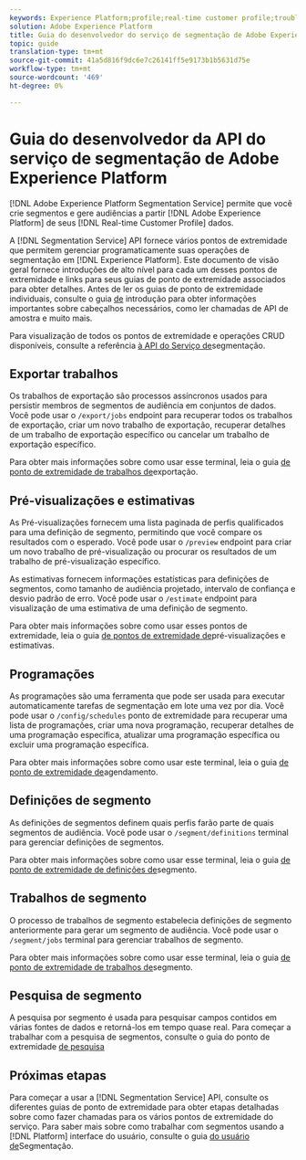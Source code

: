 ```yaml
---
keywords: Experience Platform;profile;real-time customer profile;troubleshooting;API
solution: Adobe Experience Platform
title: Guia do desenvolvedor do serviço de segmentação de Adobe Experience Platform
topic: guide
translation-type: tm+mt
source-git-commit: 41a5d816f9dc6e7c26141ff5e9173b1b5631d75e
workflow-type: tm+mt
source-wordcount: '469'
ht-degree: 0%

---
```



# Guia do desenvolvedor da API do serviço de segmentação de Adobe Experience Platform

[!DNL Adobe Experience Platform Segmentation Service] permite que você crie segmentos e gere audiências a partir [!DNL Adobe Experience Platform] de seus [!DNL Real-time Customer Profile] dados.

A [!DNL Segmentation Service] API fornece vários pontos de extremidade que permitem gerenciar programaticamente suas operações de segmentação em [!DNL Experience Platform]. Este documento de visão geral fornece introduções de alto nível para cada um desses pontos de extremidade e links para seus guias de ponto de extremidade associados para obter detalhes. Antes de ler os guias de ponto de extremidade individuais, consulte o guia [de](getting-started.md) introdução para obter informações importantes sobre cabeçalhos necessários, como ler chamadas de API de amostra e muito mais.

Para visualização de todos os pontos de extremidade e operações CRUD disponíveis, consulte a referência [à API do Serviço de](https://www.adobe.io/apis/experienceplatform/home/api-reference.html#!acpdr/swagger-specs/segmentation.yaml)segmentação.

## Exportar trabalhos

Os trabalhos de exportação são processos assíncronos usados para persistir membros de segmentos de audiência em conjuntos de dados. Você pode usar o `/export/jobs` endpoint para recuperar todos os trabalhos de exportação, criar um novo trabalho de exportação, recuperar detalhes de um trabalho de exportação específico ou cancelar um trabalho de exportação específico.

Para obter mais informações sobre como usar esse terminal, leia o guia [de ponto de extremidade de trabalhos de](./export-jobs.md)exportação.

## Pré-visualizações e estimativas

As Pré-visualizações fornecem uma lista paginada de perfis qualificados para uma definição de segmento, permitindo que você compare os resultados com o esperado. Você pode usar o `/preview` endpoint para criar um novo trabalho de pré-visualização ou procurar os resultados de um trabalho de pré-visualização específico.

As estimativas fornecem informações estatísticas para definições de segmentos, como tamanho de audiência projetado, intervalo de confiança e desvio padrão de erro. Você pode usar o `/estimate` endpoint para visualização de uma estimativa de uma definição de segmento.

Para obter mais informações sobre como usar esses pontos de extremidade, leia o guia [de pontos de extremidade de](./previews-and-estimates.md)pré-visualizações e estimativas.

## Programações

As programações são uma ferramenta que pode ser usada para executar automaticamente tarefas de segmentação em lote uma vez por dia. Você pode usar o `/config/schedules` ponto de extremidade para recuperar uma lista de programações, criar uma nova programação, recuperar detalhes de uma programação específica, atualizar uma programação específica ou excluir uma programação específica.

Para obter mais informações sobre como usar este terminal, leia o guia [de ponto de extremidade de](./schedules.md)agendamento.

## Definições de segmento

As definições de segmentos definem quais perfis farão parte de quais segmentos de audiência. Você pode usar o `/segment/definitions` terminal para gerenciar definições de segmentos.

Para obter mais informações sobre como usar esse terminal, leia o guia [de ponto de extremidade de definições de](./segment-definitions.md)segmento.

## Trabalhos de segmento

O processo de trabalhos de segmento estabelecia definições de segmento anteriormente para gerar um segmento de audiência. Você pode usar o `/segment/jobs` terminal para gerenciar trabalhos de segmento.

Para obter mais informações sobre como usar esse terminal, leia o guia [de ponto de extremidade de trabalhos de](./segment-jobs.md)segmento.

## Pesquisa de segmento

A pesquisa por segmento é usada para pesquisar campos contidos em várias fontes de dados e retorná-los em tempo quase real. Para começar a trabalhar com a pesquisa de segmentos, consulte o guia do ponto de extremidade [de pesquisa](segment-search.md)

## Próximas etapas

Para começar a usar a [!DNL Segmentation Service] API, consulte os diferentes guias de ponto de extremidade para obter etapas detalhadas sobre como fazer chamadas para os vários pontos de extremidade do serviço. Para saber mais sobre como trabalhar com segmentos usando a [!DNL Platform] interface do usuário, consulte o guia [do usuário de](../ui/overview.md)Segmentação.